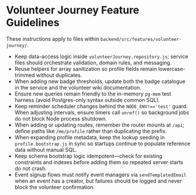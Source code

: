 # Volunteer Journey Feature Guidelines

These instructions apply to files within `backend/src/features/volunteer-journey/`.

- Keep data-access logic inside `volunteerJourney.repository.js`; service files should orchestrate validation, domain rules, and messaging.
- Reuse helpers for array sanitization so profile fields remain lowercase-trimmed without duplicates.
- When adding new badge thresholds, update both the badge catalogue in the service and the volunteer wiki documentation.
- Ensure new queries remain friendly to the in-memory `pg-mem` test harness (avoid Postgres-only syntax outside common SQL).
- Keep reminder scheduler changes behind the `NODE_ENV!=='test'` guard. When adjusting intervals, ensure timers call `unref()` so background jobs do not block Node process shutdown.
- When adding or updating routes, remember the router mounts at `/api`; define paths like `/me/profile` rather than duplicating the prefix.
- When expanding profile metadata, keep the lookup seeding in `profile.bootstrap.js` in sync so startups continue to populate reference data without manual SQL.
- Keep schema bootstrap logic idempotent—check for existing constraints and indexes before adding them so repeated server starts do not crash.
- Event signup flows must notify event managers via `sendTemplatedEmail` when an event has a creator, but failures should be logged and never block the volunteer confirmation.
